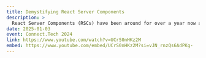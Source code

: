 ```yaml
---
title: Demystifying React Server Components
description: >
  React Server Components (RSCs) have been around for over a year now and adoption has been mixed among the community. They've caused a bit of a disruption to how we think about React leading to Dan Abramov writing an article titled "The Two Reacts" that explores the paradigms of client component and server component mental models and leaves us with the thought on how we can cohesively combine these concepts in a meaningful way. RSCs enable multiple server entry points on a single page, optimizing server-side rendering, and simplifying data fetching. RSCs allow for a clearer separation between server and client functionality, enhancing both performance and maintainability. So how can we easily adopt these new paradigms and continue to effectively write usable and maintainable software? What are the side effects of using RSCs in our applications and what are the new best practices we need to consider? In this session, we're going to explore the ins and outs of these new patterns and embrace the "new" side of React.
date: 2025-01-03
event: Connect.Tech 2024
link: https://www.youtube.com/watch?v=UCrS0nHKz2M
embed: https://www.youtube.com/embed/UCrS0nHKz2M?si=vJN_rnzQs6AdPKg-
---
```

